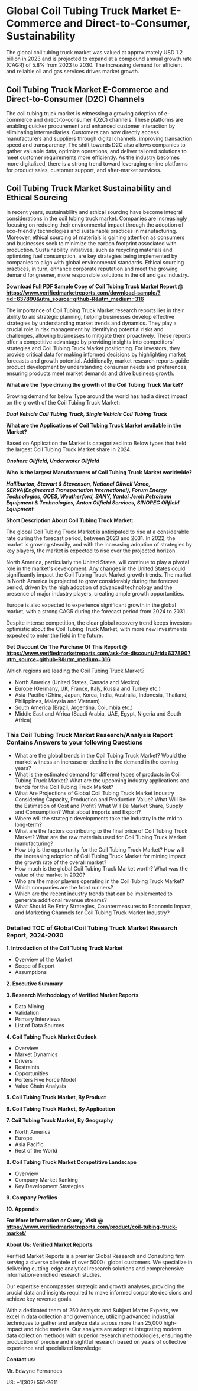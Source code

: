 <h1>Global Coil Tubing Truck Market E-Commerce and Direct-to-Consumer, Sustainability</h1><p class=""><p>The global coil tubing truck market was valued at approximately USD 1.2 billion in 2023 and is projected to expand at a compound annual growth rate (CAGR) of 5.8% from 2023 to 2030. The increasing demand for efficient and reliable oil and gas services drives market growth.</p><h2>Coil Tubing Truck Market E-Commerce and Direct-to-Consumer (D2C) Channels</h2><p>The coil tubing truck market is witnessing a growing adoption of e-commerce and direct-to-consumer (D2C) channels. These platforms are enabling quicker procurement and enhanced customer interaction by eliminating intermediaries. Customers can now directly access manufacturers and suppliers through digital channels, improving transaction speed and transparency. The shift towards D2C also allows companies to gather valuable data, optimize operations, and deliver tailored solutions to meet customer requirements more efficiently. As the industry becomes more digitalized, there is a strong trend toward leveraging online platforms for product sales, customer support, and after-market services.</p><h2>Coil Tubing Truck Market Sustainability and Ethical Sourcing</h2><p>In recent years, sustainability and ethical sourcing have become integral considerations in the coil tubing truck market. Companies are increasingly focusing on reducing their environmental impact through the adoption of eco-friendly technologies and sustainable practices in manufacturing. Moreover, ethical sourcing of materials is gaining attention as consumers and businesses seek to minimize the carbon footprint associated with production. Sustainability initiatives, such as recycling materials and optimizing fuel consumption, are key strategies being implemented by companies to align with global environmental standards. Ethical sourcing practices, in turn, enhance corporate reputation and meet the growing demand for greener, more responsible solutions in the oil and gas industry.</p></p><p class=""><strong>Download Full PDF Sample Copy of Coil Tubing Truck Market Report @ <a href="https://www.verifiedmarketreports.com/download-sample/?rid=637890&utm_source=github-R&utm_medium=316" target="_blank">https://www.verifiedmarketreports.com/download-sample/?rid=637890&utm_source=github-R&utm_medium=316</a></strong></p><p>The importance of&nbsp;Coil Tubing Truck Market research reports lies in their ability to aid strategic planning, helping businesses develop effective strategies by understanding market trends and dynamics. They play a crucial role in risk management by identifying potential risks and challenges, allowing businesses to mitigate them proactively. These reports offer a competitive advantage by providing insights into competitors' strategies and Coil Tubing Truck Market positioning. For investors, they provide critical data for making informed decisions by highlighting market forecasts and growth potential. Additionally, market research reports guide product development by understanding consumer needs and preferences, ensuring products meet market demands and drive business growth.</p><p><strong>What are the&nbsp;Type driving the growth of the Coil Tubing Truck Market?</strong></p><p id="" class="">Growing demand for below Type around the world has had a direct impact on the growth of the Coil Tubing Truck Market:</p><p class=""><em><strong>Dual Vehicle Coil Tubing Truck, Single Vehicle Coil Tubing Truck</strong></em></p><p class=""><strong>What are the&nbsp;Applications&nbsp;of Coil Tubing Truck Market available in the Market?</strong></p><p id="" class="">Based on Application the Market is categorized into Below types that held the largest Coil Tubing Truck Market share In 2024.</p><p class=""><em><strong>Onshore Oilfield, Underwater Oilfield</strong></em></p><p class=""><strong>Who is the largest Manufacturers of Coil Tubing Truck Market worldwide?</strong></p><p><em><strong>Halliburton, Stewart & Stevenson, National Oilwell Varco, SERVA(Engineered Transportation International), Forum Energy Technologies, GOES, Weatherford, SANY, Yantai Jereh Petroleum Equipment & Technologies, Anton Oilfield Services, SINOPEC Oilfield Equipment</strong></em></p><p id="" class=""><strong>Short Description About Coil Tubing Truck Market:</strong></p><p>The global Coil Tubing Truck Market is anticipated to rise at a considerable rate during the forecast period, between 2023 and 2031. In 2022, the market is growing steadily, and with the increasing adoption of strategies by key players, the market is expected to rise over the projected horizon.</p><p>North America, particularly the United States, will continue to play a pivotal role in the market's development. Any changes in the United States could significantly impact the Coil Tubing Truck Market growth trends. The market in North America is projected to grow considerably during the forecast period, driven by the high adoption of advanced technology and the presence of major industry players, creating ample growth opportunities.</p><p>Europe is also expected to experience significant growth in the global market, with a strong CAGR during the forecast period from 2024 to 2031.</p><p>Despite intense competition, the clear global recovery trend keeps investors optimistic about the Coil Tubing Truck Market, with more new investments expected to enter the field in the future.</p><p id="" class=""><strong>Get Discount On The Purchase Of This Report @ <a href="https://www.verifiedmarketreports.com/ask-for-discount/?rid=637890?utm_source=github-R&utm_medium=316" target="_blank">https://www.verifiedmarketreports.com/ask-for-discount/?rid=637890?utm_source=github-R&utm_medium=316</a></strong></p><p class="">Which regions are leading the Coil Tubing Truck Market?</p><ul><li>North America (United States, Canada and Mexico)</li><li>Europe (Germany, UK, France, Italy, Russia and Turkey etc.)</li><li>Asia-Pacific (China, Japan, Korea, India, Australia, Indonesia, Thailand, Philippines, Malaysia and Vietnam)</li><li>South America (Brazil, Argentina, Columbia etc.)</li><li>Middle East and Africa (Saudi Arabia, UAE, Egypt, Nigeria and South Africa)</li></ul><h3 id="" class="">This Coil Tubing Truck Market Research/Analysis Report Contains Answers to your following Questions</h3><ul><li>What are the global trends in the Coil Tubing Truck Market? Would the market witness an increase or decline in the demand in the coming years?</li><li>What is the estimated demand for different types of products in Coil Tubing Truck Market? What are the upcoming industry applications and trends for the Coil Tubing Truck Market?</li><li>What Are Projections of Global Coil Tubing Truck Market Industry Considering Capacity, Production and Production Value? What Will Be the Estimation of Cost and Profit? What Will Be Market Share, Supply and Consumption? What about imports and Export?</li><li>Where will the strategic developments take the industry in the mid to long-term?</li><li>What are the factors contributing to the final price of Coil Tubing Truck Market? What are the raw materials used for Coil Tubing Truck Market manufacturing?</li><li>How big is the opportunity for the Coil Tubing Truck Market? How will the increasing adoption of Coil Tubing Truck Market for mining impact the growth rate of the overall market?</li><li>How much is the global Coil Tubing Truck Market worth? What was the value of the market In 2020?</li><li>Who are the major players operating in the Coil Tubing Truck Market? Which companies are the front runners?</li><li>Which are the recent industry trends that can be implemented to generate additional revenue streams?</li><li>What Should Be Entry Strategies, Countermeasures to Economic Impact, and Marketing Channels for Coil Tubing Truck Market Industry?</li></ul><h3 id="" class="">Detailed TOC of Global Coil Tubing Truck Market Research Report, 2024-2030</h3><p id="" class=""><strong>1. Introduction of the Coil Tubing Truck Market</strong></p><ul><li>Overview of the Market</li><li>Scope of Report</li><li>Assumptions</li></ul><p id="" class=""><strong>2. Executive Summary</strong></p><p id="" class=""><strong>3. Research Methodology of Verified Market Reports</strong></p><ul><li>Data Mining</li><li>Validation</li><li>Primary Interviews</li><li>List of Data Sources</li></ul><p id="" class=""><strong>4. Coil Tubing Truck Market Outlook</strong></p><ul><li>Overview</li><li>Market Dynamics</li><li>Drivers</li><li>Restraints</li><li>Opportunities</li><li>Porters Five Force Model</li><li>Value Chain Analysis</li></ul><p id="" class=""><strong>5. Coil Tubing Truck Market, By Product</strong></p><p id="" class=""><strong>6. Coil Tubing Truck Market, By Application</strong></p><p id="" class=""><strong>7. Coil Tubing Truck Market, By Geography</strong></p><ul><li>North America</li><li>Europe</li><li>Asia Pacific</li><li>Rest of the World</li></ul><p id="" class=""><strong>8. Coil Tubing Truck Market Competitive Landscape</strong></p><ul><li>Overview</li><li>Company Market Ranking</li><li>Key Development Strategies</li></ul><p id="" class=""><strong>9. Company Profiles</strong></p><p id="" class=""><strong>10. Appendix</strong></p><p id="" class=""><strong>For More Information or Query, Visit @ <a href="https://www.verifiedmarketreports.com/product/coil-tubing-truck-market/" target="_blank">https://www.verifiedmarketreports.com/product/coil-tubing-truck-market/</a></strong></p><p id="" class=""><strong>About Us: Verified Market Reports</strong></p><p id="" class="">Verified Market Reports is a premier Global Research and Consulting firm serving a diverse clientele of over 5000+ global customers. We specialize in delivering cutting-edge analytical research solutions and comprehensive information-enriched research studies.</p><p id="" class="">Our expertise encompasses strategic and growth analyses, providing the crucial data and insights required to make informed corporate decisions and achieve key revenue goals.</p><p id="" class="">With a dedicated team of 250 Analysts and Subject Matter Experts, we excel in data collection and governance, utilizing advanced industrial techniques to gather and analyze data across more than 25,000 high-impact and niche markets. Our analysts are adept at integrating modern data collection methods with superior research methodologies, ensuring the production of precise and insightful research based on years of collective experience and specialized knowledge.</p><p id="" class=""><strong>Contact us:</strong></p><p id="" class="">Mr. Edwyne Fernandes</p><p id="" class="">US: +1(302) 551-2611</p>